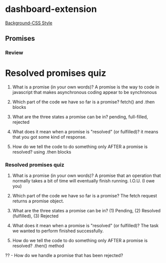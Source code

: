 # dashboard-extension
[Background-CSS Style](https://css-tricks.com/perfect-full-page-background-image/#awesome-easy-progressive-css3-way)

## Promises

### Review
# Resolved promises quiz

1. What is a promise (in your own words)?
A promise is the way to code in javascript that makes asynchronous coding appear to be synchronous

2. Which part of the code we have so far is a promise?
fetch() and .then blocks

3. What are the three states a promise can be in?
pending, full-filled, rejected

4. What does it mean when a promise is "resolved" (or fulfilled)?
it means that you got some kind of response. 

5. How do we tell the code to do something only AFTER a
   promise is resolved?
   using .then blocks
   

### Resolved promises quiz

1. What is a promise (in your own words)?
A promise that an operation that normally takes a bit of time
will eventually finish running. I.O.U. (I owe you)

2. Which part of the code we have so far is a promise?
The fetch request returns a promise object.

3. What are the three states a promise can be in?
(1) Pending, (2) Resolved (fulfilled), (3) Rejected

4. What does it mean when a promise is "resolved" (or fulfilled)?
The task we wanted to perform finished successfully.

5. How do we tell the code to do something only AFTER a
   promise is resolved?
.then() method

?? - How do we handle a promise that has been rejected? 